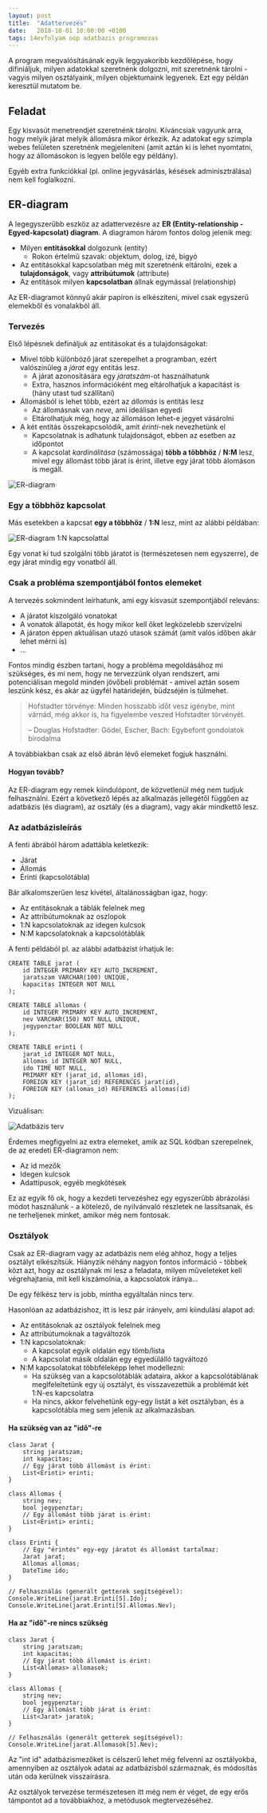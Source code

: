 ```yaml
---
layout: post
title:  "Adattervezés"
date:   2018-10-01 10:00:00 +0100
tags: 14evfolyam oop adatbazis programozas
---
```


A program megvalósításának egyik leggyakoribb kezdőlépése, hogy difiniáljuk, milyen adatokkal szeretnénk dolgozni, mit szeretnénk tárolni - vagyis milyen osztályaink, milyen objektumaink legyenek. Ezt egy példán keresztül mutatom be.

## Feladat

Egy kisvasút menetrendjét szeretnénk tárolni. Kíváncsiak vagyunk arra, hogy melyik járat melyik állomásra mikor érkezik. Az adatokat egy szimpla webes felületen szeretnénk megjeleníteni (amit aztán ki is lehet nyomtatni, hogy az állomásokon is legyen belőle egy példány).

Egyéb extra funkciókkal (pl. online jegyvásárlás, késések adminisztrálása) nem kell foglalkozni.

## ER-diagram

A legegyszerűbb eszköz az adattervezésre az **ER (Entity-relationship - Egyed-kapcsolat) diagram**. A diagramon három fontos dolog jelenik meg:

* Milyen **entitásokkal** dolgozunk (entity)
  * Rokon értelmű szavak: objektum, dolog, izé, bigyó
* Az entitásokkal kapcsolatban még mit szeretnénk eltárolni, ezek a **tulajdonságok**, vagy **attribútumok** (attribute)
* Az entitások milyen **kapcsolatban** állnak egymással (relationship)

Az ER-diagramot könnyű akár papíron is elkészíteni, mivel csak egyszerű elemekből és vonalakból áll.

### Tervezés

Első lépésnek defináljuk az entitásokat és a tulajdonságokat:

* Mivel több különböző járat szerepelhet a programban, ezért valószínűleg a *járat* egy entitás lesz.
  * A járat azonosítására egy *járatszám*-ot használhatunk
  * Extra, hasznos információként meg eltárolhatjuk a kapacitást is (hány utast tud szállítani)
* Állomásból is lehet több, ezért az *állomás* is entitás lesz
  * Az állomásnak van *neve*, ami ideálisan egyedi
  * Eltárolhatjuk még, hogy az állomáson lehet-e jegyet vásárolni
* A két entitás összekapcsolódik, amit *érinti*-nek nevezhetünk el
  * Kapcsolatnak is adhatunk tulajdonságot, ebben az esetben az időpontot
  * A kapcsolat *kardinálitása* (számossága) **több a többhöz** / **N:M** lesz, mivel egy állomást több járat is érint, illetve egy járat több álomáson is megáll.

![ER-diagram](/assets/img/er.svg)

### Egy a többhöz kapcsolat

Más esetekben a kapcsat **egy a többhöz** / **1:N** lesz, mint az alábbi példában:

![ER-diagram 1:N kapcsolattal](/assets/img/er2.svg)

Egy vonat ki tud szolgálni több járatot is (természetesen nem egyszerre), de egy járat mindig egy vonatból áll.

### Csak a probléma szempontjából fontos elemeket

A tervezés sokmindent leírhatunk, ami egy kisvasút szempontjából releváns:

* A járatot kiszolgáló vonatokat
* A vonatok állapotát, és hogy mikor kell őket legközelebb szervízelni
* A járaton éppen aktuálisan utazó utasok számát (amit valós időben akár lehet mérni is)
* ...

Fontos mindig észben tartani, hogy a probléma megoldásához mi szükséges, és mi nem, hogy ne tervezzünk olyan rendszert, ami potenciálisan megold minden jövőbeli problémát - amivel aztán sosem leszünk kész, és akár az ügyfél határidején, büdzséjén is túlmehet.

> Hofstadter törvénye: Minden hosszabb időt vesz igénybe, mint várnád, még akkor is, ha figyelembe veszed Hofstadter törvényét.
>
> – Douglas Hofstadter: Gödel, Escher, Bach: Egybefont gondolatok birodalma

A továbbiakban csak az első ábrán lévő elemeket fogjuk használni.

#### Hogyan tovább?

Az ER-diagram egy remek kiindulópont, de közvetlenül még nem tudjuk felhasználni. Ezért a következő lépés az alkalmazás jellegétől függően az adatbázis (és diagram), az osztály (és a diagram), vagy akár mindkettő lesz.

### Az adatbázisleírás

A fenti ábrából három adattábla keletkezik:

* Járat
* Állomás
* Érinti (kapcsolótábla)

Bár alkalomszerűen lesz kivétel, általánosságban igaz, hogy:

* Az entitásoknak a táblák felelnek meg
* Az attribútumoknak az oszlopok
* 1:N kapcsolatoknak az idegen kulcsok
* N:M kapcsolatoknak a kapcsolótáblák

A fenti példából pl. az alábbi adatbázist írhatjuk le:

<pre><code class="sql">CREATE TABLE jarat (
    id INTEGER PRIMARY KEY AUTO_INCREMENT,
    jaratszam VARCHAR(100) UNIQUE,
    kapacitas INTEGER NOT NULL
);

CREATE TABLE allomas (
    id INTEGER PRIMARY KEY AUTO_INCREMENT,
    nev VARCHAR(150) NOT NULL UNIQUE,
    jegypenztar BOOLEAN NOT NULL
);

CREATE TABLE erinti (
    jarat_id INTEGER NOT NULL,
    allomas_id INTEGER NOT NULL,
    ido TIME NOT NULL,
    PRIMARY KEY (jarat_id, allomas_id),
    FOREIGN KEY (jarat_id) REFERENCES jarat(id),
    FOREIGN KEY (allomas_id) REFERENCES allomas(id)
);</code></pre>

Vizuálisan:

![Adatbázis terv](/assets/img/tervezes_db.png)

Érdemes megfigyelni az extra elemeket, amik az SQL kódban szerepelnek, de az eredeti ER-diagramon nem:

* Az id mezők
* Idegen kulcsok
* Adattípusok, egyéb megkötések

Ez az egyik fő ok, hogy a kezdeti tervezéshez egy egyszerűbb ábrázolási módot használunk - a kötelező, de nyilvánvaló részletek ne lassítsanak, és ne terheljenek minket, amikor még nem fontosak.

### Osztályok

Csak az ER-diagram vagy az adatbázis nem elég ahhoz, hogy a teljes osztályt elkészítsük. Hiányzik néhány nagyon fontos információ - többek közt azt, hogy az osztálynak mi lesz a feladata, milyen műveleteket kell végrehajtania, mit kell kiszámolnia, a kapcsolatok iránya...

De egy félkész terv is jobb, mintha egyáltalán nincs terv.

Hasonlóan az adatbázishoz, itt is lesz pár irányelv, ami kiindulási alapot ad:

* Az entitásoknak az osztályok felelnek meg
* Az attribútumoknak a tagváltozók
* 1:N kapcsolatoknak:
  * A kapcsolat egyik oldalán egy tömb/lista
  * A kapcsolat másik oldalán egy egyedülálló tagváltozó
* N:M kapcsolatokat többféleképp lehet modellezni:
  * Ha szükség van a kapcsolótáblák adataira, akkor a kapcsolótáblának meglfeleltetünk egy új osztályt, és visszavezettük a problémát két 1:N-es kapcsolatra
  * Ha nincs, akkor felvehetünk egy-egy listát a két osztályban, és a kapcsolótábla meg sem jelenik az alkalmazásban.

#### Ha szükség van az "idő"-re

<pre><code class="csharp">class Jarat {
    string jaratszam;
    int kapacitas;
    // Egy járat több állomást is érint:
    List&lt;Erinti> erinti;
}

class Allomas {
    string nev;
    bool jegypenztar;
    // Egy állomást több járat is érint:
    List&lt;Erinti> erinti;
}

class Erinti {
    // Egy "érintés" egy-egy járatot és állomást tartalmaz:
    Jarat jarat;
    Allomas allomas;
    DateTime ido;
}

// Felhasználás (generált getterek segítségével):
Console.WriteLine(jarat.Erinti[5].Ido);
Console.WriteLine(jarat.Erinti[5].Allomas.Nev);
</code></pre>

#### Ha az "idő"-re nincs szükség

<pre><code class="csharp">class Jarat {
    string jaratszam;
    int kapacitas;
    // Egy járat több állomást is érint:
    List&lt;Allomas> allomasok;
}

class Allomas {
    string nev;
    bool jegypenztar;
    // Egy állomást több járat is érint:
    List&lt;Jarat> jaratok;
}

// Felhasználás (generált getterek segítségével):
Console.WriteLine(jarat.Allomasok[5].Nev);
</code></pre>

Az "int id" adatbázismezőket is célszerű lehet még felvenni az osztályokba, amennyiben az osztályok adatai az adatbázisból származnak, és módosítás után oda kerülnek visszaírásra.

Az osztályok tervezése természetesen itt még nem ér véget, de egy erős támpontot ad a továbbiakhoz, a metódusok megtervezéséhez.
